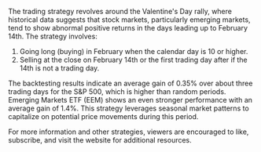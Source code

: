 The trading strategy revolves around the Valentine's Day rally, where historical data suggests that stock markets, particularly emerging markets, tend to show abnormal positive returns in the days leading up to February 14th. The strategy involves:

1. Going long (buying) in February when the calendar day is 10 or higher.
2. Selling at the close on February 14th or the first trading day after if the 14th is not a trading day.

The backtesting results indicate an average gain of 0.35% over about three trading days for the S&P 500, which is higher than random periods. Emerging Markets ETF (EEM) shows an even stronger performance with an average gain of 1.4%. This strategy leverages seasonal market patterns to capitalize on potential price movements during this period.

For more information and other strategies, viewers are encouraged to like, subscribe, and visit the website for additional resources.
